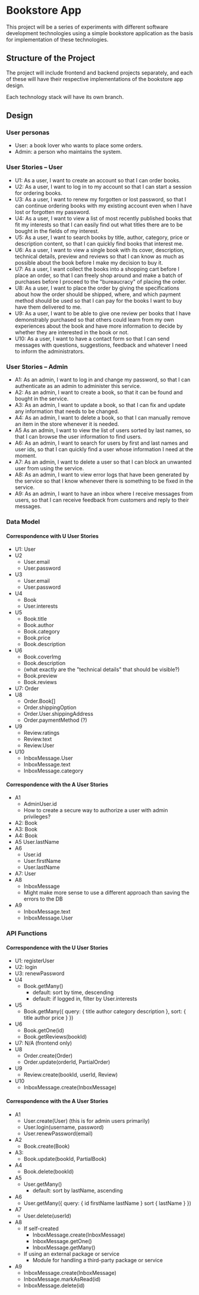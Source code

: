 # Bookstore App

This project will be a series of experiments with different software development technologies using a simple bookstore application as the basis for implementation of these technologies.

## Structure of the Project

The project will include frontend and backend projects separately, and each of these will have their respective implementations of the bookstore app design.

Each technology stack will have its own branch.

## Design

### User personas
* User: a book lover who wants to place some orders.
* Admin: a person who maintains the system.

### User Stories – User
* U1: As a user, I want to create an account so that I can order books.
* U2: As a user, I want to log in to my account so that I can start a session for ordering books.
* U3: As a user, I want to renew my forgotten or lost password, so that I can continue ordering books with my existing account even when I have lost or forgotten my password.
* U4: As a user, I want to view a list of most recently published books that fit my interests so that I can easily find out what titles there are to be bought in the fields of my interest.
* U5: As a user, I want to search books by title, author, category, price or description content, so that I can quickly find books that interest me.
* U6: As a user, I want to view a single book with its cover, description, technical details, preview and reviews so that I can know as much as possible about the book before I make my decision to buy it.
* U7: As a user, I want collect the books into a shopping cart before I place an order, so that I can freely shop around and make a batch of purchases before I proceed to the "bureaucracy" of placing the order.
* U8: As a user, I want to place the order by giving the specifications about how the order should be shipped, where, and which payment method should be used so that I can pay for the books I want to buy have them delivered to me.
* U9: As a user, I want to be able to give one review per books that I have demonstrably purchased so that others could learn from my own experiences about the book and have more information to decide by whether they are interested in the book or not.
* U10: As a user, I want to have a contact form so that I can send messages with questions, suggestions, feedback and whatever I need to inform the administrators.

### User Stories – Admin
* A1: As an admin, I want to log in and change my password, so that I can authenticate as an admin to administer this service.
* A2: As an admin, I want to create a book, so that it can be found and bought in the service.
* A3: As an admin, I want to update a book, so that I can fix and update any information that needs to be changed.
* A4: As an admin, I want to delete a book, so that I can manually remove an item in the store whenever it is needed.
* A5 As an admin, I want to view the list of users sorted by last names, so that I can browse the user information to find users.
* A6: As an admin, I want to search for users by first and last names and user ids, so that I can quickly find a user whose information I need at the moment.
* A7: As an admin, I want to delete a user so that I can block an unwanted user from using the service.
* A8: As an admin, I want to view error logs that have been generated by the service so that I know whenever there is something to be fixed in the service.
* A9: As an admin, I want to have an inbox where I receive messages from users, so that I can receive feedback from customers and reply to their messages.

### Data Model

#### Correspondence with U User Stories
* U1: User
* U2
    * User.email
    * User.password
* U3
    * User.email
    * User.password
* U4
    * Book
    * User.interests
* U5
    * Book.title
    * Book.author
    * Book.category
    * Book.price
    * Book.description
* U6
    * Book.coverImg
    * Book.description
    * (what exactly are the "technical details" that should be visible?)
    * Book.preview
    * Book.reviews
* U7: Order
* U8
    * Order.Book[]
    * Order.shippingOption
    * Order.User.shippingAddress
    * Order.paymentMethod (?)
* U9
    * Review.ratings
    * Review.text
    * Review.User
* U10
    * InboxMessage.User
    * InboxMessage.text
    * InboxMessage.category

#### Correspondence with the A User Stories
* A1
    * AdminUser.id
    * How to create a secure way to authorize a user with admin privileges?
* A2: Book
* A3: Book
* A4: Book
* A5 User.lastName
* A6
    * User.id
    * User.firstName
    * User.lastName
* A7: User
* A8
    * InboxMessage
    * Might make more sense to use a different approach than saving the errors to the DB
* A9
    * InboxMessage.text
    * InboxMessage.User

### API Functions

#### Correspondence with the U User Stories
* U1: registerUser
* U2: login
* U3: renewPassword
* U4
    * Book.getMany()
        * default: sort by time, descending
        * default: if logged in, filter by User.interests
* U5
    * Book.getMany({
        query: {
            title
            author
            category
            description
        },
        sort: {
            title
            author
            price
        }
    })
* U6
    * Book.getOne(id)
    * Book.getReviews(bookId)
* U7: N/A (frontend only)
* U8
    * Order.create(Order)
    * Order.update(orderId, PartialOrder)
* U9
    * Review.create(bookId, userId, Review)
* U10
    * InboxMessage.create(InboxMessage)

#### Correspondence with the A User Stories
* A1
    * User.create(User) (this is for admin users primarily)
    * User.login(username, password)
    * User.renewPassword(email)
* A2
    * Book.create(Book)
* A3: 
    * Book.update(bookId, PartialBook)
* A4
    * Book.delete(bookId)
* A5 
    * User.getMany()
        * default: sort by lastName, ascending
* A6
    * User.getMany({
        query: {
            id
            firstName
            lastName
        }
        sort {
            lastName
        }
    })
* A7
    * User.delete(userId)
* A8
    * If self-created
        * InboxMessage.create(InboxMessage)
        * InboxMessage.getOne()
        * InboxMessage.getMany()
    * If using an external package or service
        * Module for handling a third-party package or service
* A9
    * InboxMessage.create(InboxMessage)
    * InboxMessage.markAsRead(id)
    * InboxMessage.delete(id)